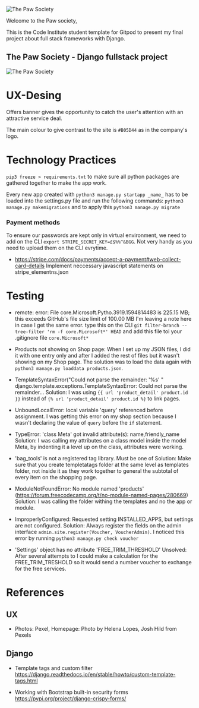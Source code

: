 ![The Paw Society](https://github.com/kervo/fullstack-milestone/blob/master/redme_files/homepage-proto.png "Homepage")

Welcome to the Paw society,

This is the Code Institute student template for Gitpod to present my final project about full stack frameworks with Django.

## The Paw Society - Django fullstack project
![The Paw Society](https://github.com/kervo/fullstack-milestone/blob/master/redme_files/wireframe.png "Wireframe")

# UX-Desing

Offers banner gives the opportunity to catch the user's attention with an attractive service deal.

The main colour to give contrast to the site is `#B05D44` as in the company's logo. 

# Technology Practices

`pip3 freeze > requirements.txt` to make sure all python packages are gathered together to make the app work.

Every new app created with `python3 manage.py startapp _name_` has to be loaded into the settings.py file and run the following commands:
`python3 manage.py makemigrations` and to apply this `python3 manage.py migrate`

### Payment methods
To ensure our passwords are kept only in virtual environment, we need to add on the CLI `export STRIPE_SECRET_KEY=£$%%^&BGG`. Not very handy as you need to upload them on the CLI evrytime.

* https://stripe.com/docs/payments/accept-a-payment#web-collect-card-details
Implement neccessary javascript statements on stripe_elementns.json


# Testing

* remote: error: File core.Microsoft.Pytho.3919.1594814483 is 225.15 MB; this exceeds GitHub's file size limit of 100.00 MB
I'm leaving a note here in case I get the same error. type this on the CLI `git filter-branch --tree-filter 'rm -f core.Microsoft*' HEAD` and add this file toi your .gitignore file `core.Microsoft* `

* Products not showing on Shop page: When I set up my JSON files, I did it with one entry only and after I added the rest of files but it wasn't showing on my Shop page. The solution was to load the data again with `python3 manage.py loaddata products.json`.

* TemplateSyntaxError("Could not parse the remainder: '%s' " django.template.exceptions.TemplateSyntaxError: Could not parse the remainder...
Solution: I was using `{{ url 'product_detail' product.id }}` instead of `{% url 'product_detail' product.id %}` to link pages.

* UnboundLocalError: local variable 'query' referenced before assignment. I was getting this error on my shop section because I wasn't declaring the value of `query` before the `if` statement.

* TypeError: 'class Meta' got invalid attribute(s): name,friendly_name
Solution: I was calling my attributes on a class model inside the model Meta, by indenting it a level up on the class, attributes were working.

* 'bag_tools' is not a registered tag library. Must be one of
Solution: Make sure that you create templetatags folder at the same level as templates folder, not inside it as they work together to general the subtotal of every item on the shopping page.

* ModuleNotFoundError: No module named 'products' (https://forum.freecodecamp.org/t/no-module-named-pages/280669)
Solution: I was calling the folder withing the templates and no the app or module.

* ImproperlyConfigured: Requested setting INSTALLED_APPS, but settings are not configured.
Solution: Always register the fields on the admin interface `admin.site.register(Voucher, VoucherAdmin)`. I noticed this error by running `python3 manage.py check voucher`

* 'Settings' object has no attribute 'FREE_TRIM_THRESHOLD'
Unsolved: After several attempts to I could make a calculation for the FREE_TRIM_TRESHOLD so it would send a number voucher to exchange for the free services.

# References
## UX
* Photos: Pexel, Homepage: Photo by Helena Lopes, Josh Hild from Pexels

## Django

* Template tags and custom filter  https://django.readthedocs.io/en/stable/howto/custom-template-tags.html

* Working with Bootstrap built-in security forms https://pypi.org/project/django-crispy-forms/

